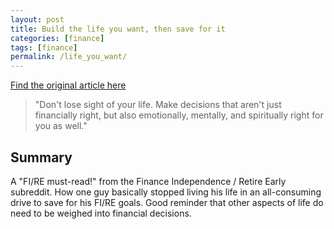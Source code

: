 ```yaml
---
layout: post
title: Build the life you want, then save for it
categories: [finance]
tags: [finance]
permalink: /life_you_want/
---
```


[Find the original article here](https://old.reddit.com/r/financialindependence/comments/58j8pc/build_the_life_you_want_then_save_for_it/)

>"Don't lose sight of your life. Make decisions that aren't just financially right, but also emotionally, mentally, and spiritually right for you as well." 

## Summary

A "FI/RE must-read!" from the Finance Independence / Retire Early subreddit. How one guy basically stopped living his life in an all-consuming drive to save for his FI/RE goals. Good reminder that other aspects of life do need to be weighed into financial decisions. 